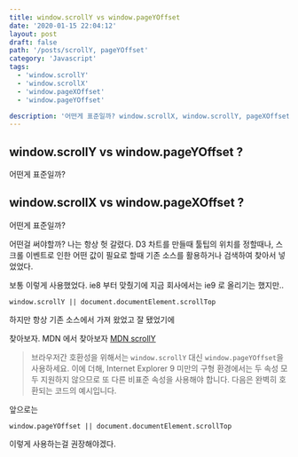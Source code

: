 ```yaml
---
title: window.scrollY vs window.pageYOffset
date: '2020-01-15 22:04:12'
layout: post
draft: false
path: '/posts/scrollY, pageYOffset'
category: 'Javascript'
tags:
  - 'window.scrollY'
  - 'window.scrollX'
  - 'window.pageXOffset'
  - 'window.pageYOffset'

description: '어떤게 표준일까? window.scrollX, window.scrollY, pageXOffset,pageYOffset'
---
```


## window.scrollY vs window.pageYOffset ?

어떤게 표준일까?

## window.scrollX vs window.pageXOffset ?

어떤게 표준일까?

어떤걸 써야할까? 나는 항상 헛 갈렸다. D3 차트를 만들때 툴팁의 위치를 정할때나, 스크롤 이벤트로 인한 어떤 값이 필요로 할때 기존 소스를 활용하거나 검색하여 찾아서 넣었었다.

보통 이렇게 사용했었다. ie8 부터 맞췄기에 지금 회사에서는 ie9 로 올리기는 했지만..

`window.scrollY || document.documentElement.scrollTop`

하지만 항상 기존 소스에서 가져 왔었고 잘 됐었기에

찾아보자. MDN 에서 찾아보자 [MDN scrollY](https://developer.mozilla.org/ko/docs/Web/API/Window/scrollY)

> 브라우저간 호환성을 위해서는 `window.scrollY` 대신 `window.pageYOffset`을 사용하세요. 이에 더해, Internet Explorer 9 미만의 구형 환경에서는 두 속성 모두 지원하지 않으므로 또 다른 비표준 속성을 사용해야 합니다. 다음은 완벽히 호환되는 코드의 예시입니다.

앞으로는

`window.pageYOffset || document.documentElement.scrollTop`

이렇게 사용하는걸 권장해야겠다.
